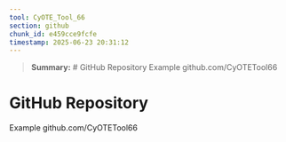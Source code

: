 ```yaml
---
tool: CyOTE_Tool_66
section: github
chunk_id: e459cce9fcfe
timestamp: 2025-06-23 20:31:12
---
```


> **Summary:** # GitHub Repository  Example github.com/CyOTETool66

# GitHub Repository

Example github.com/CyOTETool66